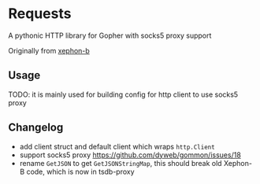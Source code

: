 # Requests

A pythonic HTTP library for Gopher with socks5 proxy support

Originally from [xephon-b](https://github.com/xephonhq/xephon-b)

## Usage

TODO: it is mainly used for building config for http client to use socks5 proxy

## Changelog

- add client struct and default client which wraps `http.Client`
- support socks5 proxy https://github.com/dyweb/gommon/issues/18
- rename `GetJSON` to get `GetJSONStringMap`, this should break old Xephon-B code, which is now in tsdb-proxy